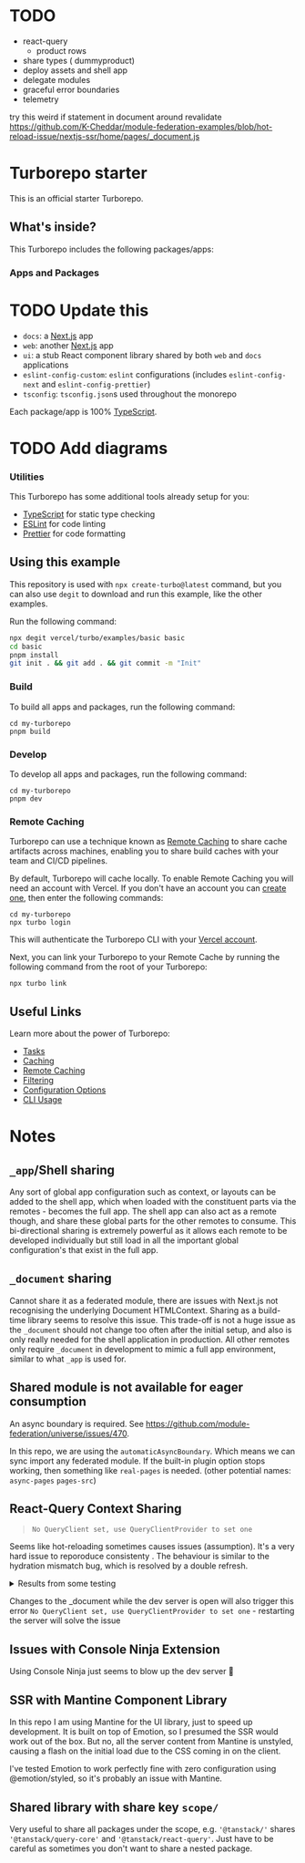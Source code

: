 # TODO

- react-query
  - product rows
- share types ( dummyproduct)
- deploy assets and shell app
- delegate modules
- graceful error boundaries
- telemetry

try this weird if statement in document around revalidate https://github.com/K-Cheddar/module-federation-examples/blob/hot-reload-issue/nextjs-ssr/home/pages/_document.js
# Turborepo starter

This is an official starter Turborepo.

## What's inside?

This Turborepo includes the following packages/apps:

### Apps and Packages

# TODO Update this

- `docs`: a [Next.js](https://nextjs.org/) app
- `web`: another [Next.js](https://nextjs.org/) app
- `ui`: a stub React component library shared by both `web` and `docs` applications
- `eslint-config-custom`: `eslint` configurations (includes `eslint-config-next` and `eslint-config-prettier`)
- `tsconfig`: `tsconfig.json`s used throughout the monorepo

Each package/app is 100% [TypeScript](https://www.typescriptlang.org/).

# TODO Add diagrams

### Utilities

This Turborepo has some additional tools already setup for you:

- [TypeScript](https://www.typescriptlang.org/) for static type checking
- [ESLint](https://eslint.org/) for code linting
- [Prettier](https://prettier.io) for code formatting

## Using this example

This repository is used with `npx create-turbo@latest` command, but you can also use `degit` to
download and run this example, like the other examples.

Run the following command:

```sh
npx degit vercel/turbo/examples/basic basic
cd basic
pnpm install
git init . && git add . && git commit -m "Init"
```

### Build

To build all apps and packages, run the following command:

```
cd my-turborepo
pnpm build
```

### Develop

To develop all apps and packages, run the following command:

```
cd my-turborepo
pnpm dev
```

### Remote Caching

Turborepo can use a technique known as [Remote Caching](https://turbo.build/repo/docs/core-concepts/remote-caching) to share cache artifacts across machines, enabling you to share build caches with your team and CI/CD pipelines.

By default, Turborepo will cache locally. To enable Remote Caching you will need an account with Vercel. If you don't have an account you can [create one](https://vercel.com/signup), then enter the following commands:

```
cd my-turborepo
npx turbo login
```

This will authenticate the Turborepo CLI with your [Vercel account](https://vercel.com/docs/concepts/personal-accounts/overview).

Next, you can link your Turborepo to your Remote Cache by running the following command from the root of your Turborepo:

```
npx turbo link
```

## Useful Links

Learn more about the power of Turborepo:

- [Tasks](https://turbo.build/repo/docs/core-concepts/monorepos/running-tasks)
- [Caching](https://turbo.build/repo/docs/core-concepts/caching)
- [Remote Caching](https://turbo.build/repo/docs/core-concepts/remote-caching)
- [Filtering](https://turbo.build/repo/docs/core-concepts/monorepos/filtering)
- [Configuration Options](https://turbo.build/repo/docs/reference/configuration)
- [CLI Usage](https://turbo.build/repo/docs/reference/command-line-reference)

# Notes

## `_app`/Shell sharing

Any sort of global app configuration such as context, or layouts can be added to the shell app, which when loaded with the constituent parts via the remotes - becomes the full app. The shell app can also act as a remote though, and share these global parts for the other remotes to consume. This bi-directional sharing is extremely powerful as it allows each remote to be developed individually but still load in all the important global configuration's that exist in the full app.

## `_document` sharing

Cannot share it as a federated module, there are issues with Next.js not recognising the underlying Document HTMLContext. Sharing as a build-time library seems to resolve this issue.
This trade-off is not a huge issue as the `_document` should not change too often after the initial setup, and also is only really needed for the shell application in production. All other remotes only require `_document` in development to mimic a full app environment, similar to what `_app` is used for.

## Shared module is not available for eager consumption

An async boundary is required. See https://github.com/module-federation/universe/issues/470.

In this repo, we are using the `automaticAsyncBoundary`. Which means we can sync import any federated module.
If the built-in plugin option stops working, then something like `real-pages` is needed. (other potential names: `async-pages` `pages-src`)

## React-Query Context Sharing
> `No QueryClient set, use QueryClientProvider to set one`

Seems like hot-reloading sometimes causes issues (assumption). It's a very hard issue to reporoduce consistenty .
The behaviour is similar to the hydration mismatch bug, which is resolved by a double refresh.

<details>
<summary>Results from some testing</summary>

🟩 - dev server running, open in browser
🟧 - dev server running, closed in browser
    
Based on a fresh tab and fresh dev server (with no changes to files between starting dev server and opening tab)

|  | shell 🟩 remote 🟩 | shell 🟩 remote 🟧 | shell 🟧 remote 🟩 |
| --- | --- | --- | --- |
| load | shell ✅ remote ✅ | ✅ | ✅ |
| refresh | shell ✅ remote ✅ | ✅ | ✅ |
| Update shell, refresh 1 | shell hot reload ✅ shell refresh (query client) ❌ remote refresh (hydration) ❌ | hot reload ✅ refresh (query client) ❌ | hydration error ❌ |
| Update shell, refresh 2 | shell ✅ remote ✅ | ✅ | ✅ |
| Update shell, refresh 3 | shell ✅ remote ✅ | ✅ | ✅ |
| Update remote, refresh 1 | shell refresh hydration ❌ remote hot reload ✅ remote refresh query client ❌ | hydration error ❌ | hot reload ✅ refresh (query client) ❌ |
| Update remote, refresh 2 | shell ✅ remote ✅ | ✅ | ✅ |
| Update remote, refresh 3 | shell ✅ remote ✅ | ✅ | ✅ |
| Update remote and shell, refresh 1 | shell query client ❌ remote query client ❌ | hot reload ✅ query client ❌ | hot reload ✅ query client ❌ |
| Update remote and shell, refresh 2 | shell ✅ remote ✅ | ✅ | ✅ |
| Update remote and shell, refresh 3 | shell ✅ remote ✅ | ✅ | ✅ |

</details>

Changes to the _document while the dev server is open will also trigger this error `No QueryClient set, use QueryClientProvider to set one` - restarting the server will solve the issue

## Issues with Console Ninja Extension

Using Console Ninja just seems to blow up the dev server 🤷

## SSR with Mantine Component Library

In this repo I am using Mantine for the UI library, just to speed up development. It is built on top of Emotion, so I presumed the SSR would work out of the box. But no, all the server content from Mantine is unstyled, causing a flash on the initial load due to the CSS coming in on the client.

I've tested Emotion to work perfectly fine with zero configuration using @emotion/styled, so it's probably an issue with Mantine.

## Shared library with share key `scope/`

Very useful to share all packages under the scope, e.g. `'@tanstack/'` shares `'@tanstack/query-core'` and `'@tanstack/react-query'`. Just have to be careful as sometimes you don't want to share a nested package.